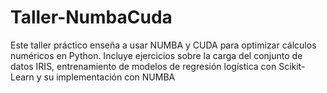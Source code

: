 # Taller-NumbaCuda
Este taller práctico enseña a usar NUMBA y CUDA para optimizar cálculos numéricos en Python. Incluye ejercicios sobre la carga del conjunto de datos IRIS, entrenamiento de modelos de regresión logística con Scikit-Learn y su implementación con NUMBA

